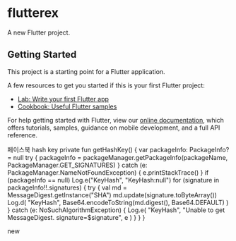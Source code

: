 # flutterex

A new Flutter project.

## Getting Started

This project is a starting point for a Flutter application.

A few resources to get you started if this is your first Flutter project:

- [Lab: Write your first Flutter app](https://flutter.dev/docs/get-started/codelab)
- [Cookbook: Useful Flutter samples](https://flutter.dev/docs/cookbook)

For help getting started with Flutter, view our
[online documentation](https://flutter.dev/docs), which offers tutorials,
samples, guidance on mobile development, and a full API reference.


페이스북 hash key
private fun getHashKey() {
var packageInfo: PackageInfo? = null
try {
packageInfo =
packageManager.getPackageInfo(packageName, PackageManager.GET_SIGNATURES)
} catch (e: PackageManager.NameNotFoundException) {
e.printStackTrace()
}
if (packageInfo == null) Log.e("KeyHash", "KeyHash:null")
for (signature in packageInfo!!.signatures) {
try {
val md = MessageDigest.getInstance("SHA")
md.update(signature.toByteArray())
Log.d(
"KeyHash",
Base64.encodeToString(md.digest(), Base64.DEFAULT)
)
} catch (e: NoSuchAlgorithmException) {
Log.e(
"KeyHash",
"Unable to get MessageDigest. signature=$signature",
e
)
}
}
}

new
